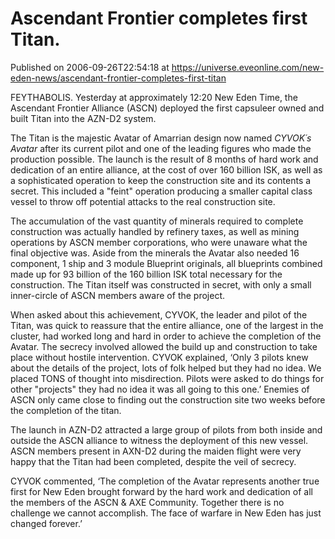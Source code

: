 # Ascendant Frontier completes first Titan.
Published on 2006-09-26T22:54:18 at https://universe.eveonline.com/new-eden-news/ascendant-frontier-completes-first-titan

FEYTHABOLIS. Yesterday at approximately 12:20 New Eden Time, the Ascendant Frontier Alliance (ASCN) deployed the first capsuleer owned and built Titan into the AZN-D2 system. 

The Titan is the majestic Avatar of Amarrian design now named _CYVOK´s Avatar_ after its current pilot and one of the leading figures who made the production possible. The launch is the result of 8 months of hard work and dedication of an entire alliance, at the cost of over 160 billion ISK, as well as a sophisticated operation to keep the construction site and its contents a secret. This included a "feint" operation producing a smaller capital class vessel to throw off potential attacks to the real construction site. 

The accumulation of the vast quantity of minerals required to complete construction was actually handled by refinery taxes, as well as mining operations by ASCN member corporations, who were unaware what the final objective was. Aside from the minerals the Avatar also needed 16 component, 1 ship and 3 module Blueprint originals, all blueprints combined made up for 93 billion of the 160 billion ISK total necessary for the construction. The Titan itself was constructed in secret, with only a small inner-circle of ASCN members aware of the project. 

When asked about this achievement, CYVOK, the leader and pilot of the Titan, was quick to reassure that the entire alliance, one of the largest in the cluster, had worked long and hard in order to achieve the completion of the Avatar. The secrecy involved allowed the build up and construction to take place without hostile intervention. CYVOK explained, ‘Only 3 pilots knew about the details of the project, lots of folk helped but they had no idea. We placed TONS of thought into misdirection. Pilots were asked to do things for other "projects" they had no idea it was all going to this one.’ Enemies of ASCN only came close to finding out the construction site two weeks before the completion of the titan. 

The launch in AZN-D2 attracted a large group of pilots from both inside and outside the ASCN alliance to witness the deployment of this new vessel. ASCN members present in AXN-D2 during the maiden flight were very happy that the Titan had been completed, despite the veil of secrecy. 

CYVOK commented, ‘The completion of the Avatar represents another true first for New Eden brought forward by the hard work and dedication of all the members of the ASCN  & AXE Community. Together there is no challenge we cannot accomplish. The face of warfare in New Eden has just changed forever.’
